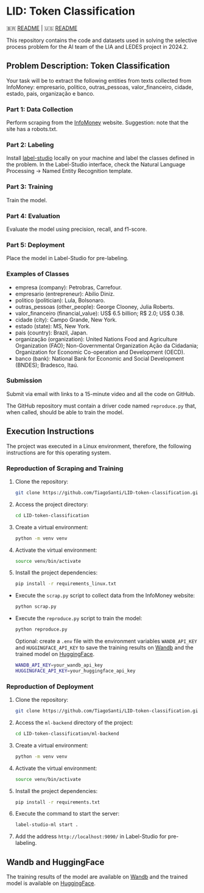 # LID: Token Classification

🇧🇷 [README](README.md) | 🇺🇸 [README](README.en.md)

This repository contains the code and datasets used in solving the selective process problem for the AI team of the LIA and LEDES project in 2024.2.

## Problem Description: Token Classification

Your task will be to extract the following entities from texts collected from InfoMoney: empresario, politico, outras_pessoas, valor_financeiro, cidade, estado, pais, organização e banco.

### Part 1: Data Collection

Perform scraping from the [InfoMoney](https://www.infomoney.com.br/) website. Suggestion: note that the site has a robots.txt.

### Part 2: Labeling

Install [label-studio](https://labelstud.io/) locally on your machine and label the classes defined in the problem. In the Label-Studio interface, check the Natural Language Processing -> Named Entity Recognition template.

### Part 3: Training

Train the model.

### Part 4: Evaluation

Evaluate the model using precision, recall, and f1-score.

### Part 5: Deployment

Place the model in Label-Studio for pre-labeling.

### Examples of Classes

- empresa (company): Petrobras, Carrefour.
- empresario (entrepreneur): Abilio Diniz.
- politico (politician): Lula, Bolsonaro.
- outras_pessoas (other_people): George Clooney, Julia Roberts.
- valor_financeiro (financial_value): US$ 6.5 billion; R$ 2.0; US$ 0.38.
- cidade (city): Campo Grande, New York.
- estado (state): MS, New York.
- pais (country): Brazil, Japan.
- organização (organization): United Nations Food and Agriculture Organization (FAO); Non-Governmental Organization Ação da Cidadania; Organization for Economic Co-operation and Development (OECD).
- banco (bank): National Bank for Economic and Social Development (BNDES); Bradesco, Itaú.

### Submission

Submit via email with links to a 15-minute video and all the code on GitHub.

The GitHub repository must contain a driver code named `reproduce.py` that, when called, should be able to train the model.

## Execution Instructions

The project was executed in a Linux environment, therefore, the following instructions are for this operating system.

### Reproduction of Scraping and Training

1. Clone the repository:

    ```bash
    git clone https://github.com/TiagoSanti/LID-token-classification.git
    ```

2. Access the project directory:

    ```bash
    cd LID-token-classification
    ```

3. Create a virtual environment:

    ```bash
    python -m venv venv
    ```

4. Activate the virtual environment:

    ```bash
    source venv/bin/activate
    ```

5. Install the project dependencies:

    ```bash
    pip install -r requirements_linux.txt
    ```

- Execute the `scrap.py` script to collect data from the InfoMoney website:

    ```bash
    python scrap.py
    ```

- Execute the `reproduce.py` script to train the model:

    ```bash
    python reproduce.py
    ```

    Optional: create a `.env` file with the environment variables `WANDB_API_KEY` and `HUGGINGFACE_API_KEY` to save the training results on [Wandb](https://wandb.ai/) and the trained model on [HuggingFace](https://huggingface.co/).

    ```bash
    WANDB_API_KEY=your_wandb_api_key
    HUGGINGFACE_API_KEY=your_huggingface_api_key
    ```

### Reproduction of Deployment

1. Clone the repository:

    ```bash
    git clone https://github.com/TiagoSanti/LID-token-classification.git
    ```

2. Access the `ml-backend` directory of the project:

    ```bash
    cd LID-token-classification/ml-backend
    ```

3. Create a virtual environment:

    ```bash
    python -m venv venv
    ```

4. Activate the virtual environment:

    ```bash
    source venv/bin/activate
    ```

5. Install the project dependencies:

    ```bash
    pip install -r requirements.txt
    ```

6. Execute the command to start the server:

    ```bash
    label-studio-ml start .
    ```

7. Add the address `http://localhost:9090/` in Label-Studio for pre-labeling.

## Wandb and HuggingFace

The training results of the model are available on [Wandb](https://wandb.ai/tiagosanti/ner-finetuning/workspace?nw=nwusertiagosanti) and the trained model is available on [HuggingFace](https://huggingface.co/TiagoSanti/bert-ner-finetuned/tree/main).
